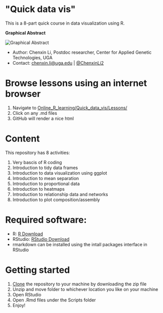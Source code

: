 # "Quick data vis" 
This is a 8-part quick course in data visualization using R. 

**Graphical Abstract** 

![Graphical Abstract](https://github.com/cxli233/Online_R_learning/blob/master/Quick_data_vis/Graphical_abstract_2023_01_14.png)

* Author: Chenxin Li, Postdoc researcher, Center for Applied Genetic Technologies, UGA  
* Contact: chenxin.li@uga.edu | [@ChenxinLi2](https://twitter.com/ChenxinLi2)

# Browse lessons using an internet browser 
1. Navigate to [Online_R_learning/Quick_data_vis/Lessons/](https://github.com/cxli233/Online_R_learning/tree/master/Quick_data_vis/Lessons)
2. Click on any .md files
3. GitHub will render a nice html 

# Content
This repository has 8 activities: 
1. Very bascis of R coding
2. Introduction to tidy data frames
3. Introduction to data visualization using ggplot 
4. Introduction to mean separation 
5. Introduction to proportional data 
6. Introduction to heatmaps
7. Introduction to relationship data and networks
8. Introduction to plot composition/assembly 

# Required software:

* R: [R Download](https://cran.r-project.org/bin/)
* RStudio: [RStudio Download](https://www.rstudio.com/products/rstudio/download/)
* rmarkdown can be installed using the intall packages interface in RStudio

# Getting started
1. [Clone](https://github.com/cxli233/Online_R_learning/archive/refs/heads/master.zip) the repository to your machine by downloading the zip file
2. Unzip and move folder to whichever location you like on your machine
3. Open RStudio  
4. Open .Rmd files under the Scripts folder 
5. Enjoy! 

